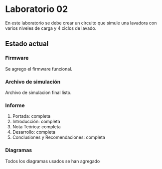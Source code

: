 # Laboratorio 02

En este laboratorio se debe crear un circuito que simule una lavadora con varios niveles de carga y 4 ciclos de lavado.

## Estado actual

### Firmware
Se agrego el firmware funcional.

### Archivo de simulación

Archivo de simulacion final listo.

### Informe

1. Portada: completa
2. Introducción: completa
3. Nota Teórica: completa
4. Desarrollo: completa
5. Conclusiones y Recomendaciones: completa

### Diagramas

Todos los diagramas usados se han agregado

